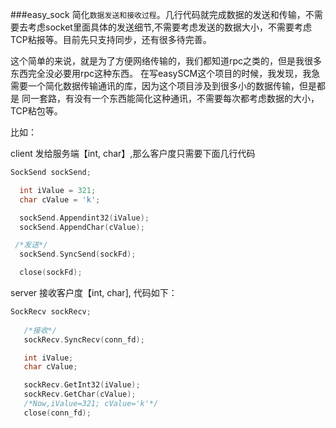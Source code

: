 ###easy_sock
  简化`数据发送和接收过程`。几行代码就完成数据的发送和传输，不需要去考虑socket里面具体的发送细节,不需要考虑发送的数据大小，不需要考虑TCP粘报等。目前先只支持同步，还有很多待完善。
  
  这个简单的来说，就是为了方便网络传输的，我们都知道rpc之类的，但是我很多东西完全没必要用rpc这种东西。
  在写easySCM这个项目的时候，我发现，我急需要一个简化数据传输通讯的库，因为这个项目涉及到很多小的数据传输，但是都是
  同一套路，有没有一个东西能简化这种通讯，不需要每次都考虑数据的大小，TCP粘包等。
  
  比如：
  
  client 发给服务端【int, char】,那么客户度只需要下面几行代码
  ``` c
  SockSend sockSend;
  
 	int iValue = 321;
 	char cValue = 'k';
 
 	sockSend.Appendint32(iValue);
 	sockSend.AppendChar(cValue);
  
   /*发送*/
 	sockSend.SyncSend(sockFd);
 
 	close(sockFd);
  ```
  server 接收客户度【int, char], 代码如下：
  ```c
  SockRecv sockRecv;
	 
	 /*接收*/
	 sockRecv.SyncRecv(conn_fd);

	 int iValue;
	 char cValue;

	 sockRecv.GetInt32(iValue);
	 sockRecv.GetChar(cValue);
	 /*Now,iValue=321; cValue='k'*/
	 close(conn_fd);
  ```

